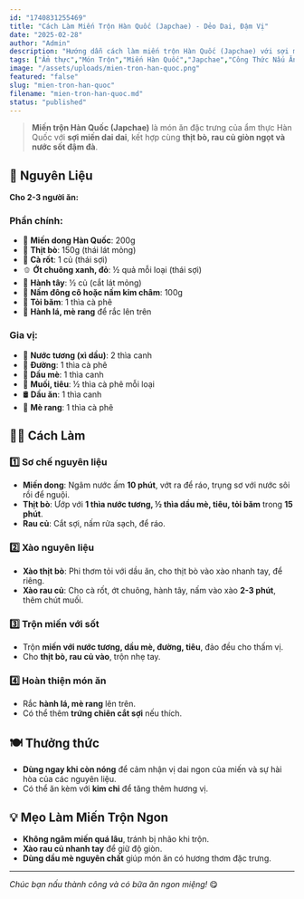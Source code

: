 ```yaml
---
id: "1740831255469"
title: "Cách Làm Miến Trộn Hàn Quốc (Japchae) - Dẻo Dai, Đậm Vị"
date: "2025-02-28"
author: "Admin"
description: "Hướng dẫn cách làm miến trộn Hàn Quốc (Japchae) với sợi miến dai ngon, rau củ giòn ngọt và nước sốt đậm đà."
tags: ["Ẩm thực","Món Trộn","Miến Hàn Quốc","Japchae","Công Thức Nấu Ăn"]
image: "/assets/uploads/mien-tron-han-quoc.png"
featured: "false"
slug: "mien-tron-han-quoc"
filename: "mien-tron-han-quoc.md"
status: "published"
---
```

> **Miến trộn Hàn Quốc (Japchae)** là món ăn đặc trưng của ẩm thực Hàn Quốc với **sợi miến dai dai**, kết hợp cùng **thịt bò, rau củ giòn ngọt và nước sốt đậm đà**.

## 🛒 Nguyên Liệu  

**Cho 2-3 người ăn:**  

### Phần chính:  
- 🍜 **Miến dong Hàn Quốc**: 200g  
- 🥩 **Thịt bò**: 150g (thái lát mỏng)  
- 🥕 **Cà rốt**: 1 củ (thái sợi)  
- 🫑 **Ớt chuông xanh, đỏ**: ½ quả mỗi loại (thái sợi)  
- 🧅 **Hành tây**: ½ củ (cắt lát mỏng)  
- 🍄 **Nấm đông cô hoặc nấm kim châm**: 100g  
- 🧄 **Tỏi băm**: 1 thìa cà phê  
- 🌿 **Hành lá, mè rang** để rắc lên trên  

### Gia vị:  
- 🥢 **Nước tương (xì dầu)**: 2 thìa canh  
- 🍚 **Đường**: 1 thìa cà phê  
- 🥄 **Dầu mè**: 1 thìa canh  
- 🧂 **Muối, tiêu**: ½ thìa cà phê mỗi loại  
- 🛢️ **Dầu ăn**: 1 thìa canh  
- 🥜 **Mè rang**: 1 thìa cà phê  

## 👩‍🍳 Cách Làm  

### 1️⃣ Sơ chế nguyên liệu  
- **Miến dong**: Ngâm nước ấm **10 phút**, vớt ra để ráo, trụng sơ với nước sôi rồi để nguội.  
- **Thịt bò**: Ướp với **1 thìa nước tương, ½ thìa dầu mè, tiêu, tỏi băm** trong **15 phút**.  
- **Rau củ**: Cắt sợi, nấm rửa sạch, để ráo.  

### 2️⃣ Xào nguyên liệu  
- **Xào thịt bò**: Phi thơm tỏi với dầu ăn, cho thịt bò vào xào nhanh tay, để riêng.  
- **Xào rau củ**: Cho cà rốt, ớt chuông, hành tây, nấm vào xào **2-3 phút**, thêm chút muối.  

### 3️⃣ Trộn miến với sốt  
- Trộn **miến với nước tương, dầu mè, đường, tiêu**, đảo đều cho thấm vị.  
- Cho **thịt bò, rau củ vào**, trộn nhẹ tay.  

### 4️⃣ Hoàn thiện món ăn  
- Rắc **hành lá, mè rang** lên trên.  
- Có thể thêm **trứng chiên cắt sợi** nếu thích.  

## 🍽️ Thưởng thức  

- **Dùng ngay khi còn nóng** để cảm nhận vị dai ngon của miến và sự hài hòa của các nguyên liệu.  
- Có thể ăn kèm với **kim chi** để tăng thêm hương vị.  

## 💡 Mẹo Làm Miến Trộn Ngon  

- **Không ngâm miến quá lâu**, tránh bị nhão khi trộn.  
- **Xào rau củ nhanh tay** để giữ độ giòn.  
- **Dùng dầu mè nguyên chất** giúp món ăn có hương thơm đặc trưng.  

---

*Chúc bạn nấu thành công và có bữa ăn ngon miệng!* 😋
